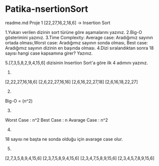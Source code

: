 # Patika-nsertionSort
readme.md
Proje 1
[22,27,16,2,18,6] -> Insertion Sort

1.Yukarı verilen dizinin sort türüne göre aşamalarını yazınız.
2.Big-O gösterimini yazınız.
3.Time Complexity: Average case: Aradığımız sayının ortada olması,Worst case: Aradığımız sayının sonda olması, Best case: Aradığımız sayının dizinin en başında olması.
4.Dizi sıralandıktan sonra 18 sayısı hangi case kapsamına girer? Yazınız.


5.[7,3,5,8,2,9,4,15,6] dizisinin Insertion Sort'a göre ilk 4 adımını yazınız.

1.

[2,22,27,16,18,6]
[2,6,22,27,16,16]
[2,6,16,22,27,18]
[2,6,16,18,22,27]

2.

Big-O = (n^2)

3.

Worst Case : n^2
Best Case : n
Avarage Case : n^2

4.

18 sayısı ne başta ne sonda olduğu için avarage case olur.


5.
[2,7,3,5,8,9,4,15,6]
[2,3,7,5,8,9,4,15,6]
[2,3,4,7,5,8,9,15,6]
[2,3,4,5,7,8,9,15,6]


